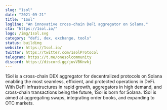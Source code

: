 ```yaml
---
slug: "1sol"
date: "2021-09-21"
title: "1Sol"
logline: "An innovative cross-chain DeFi aggregator on Solana."
cta: "https://1sol.io/"
logo: /img/1sol.svg
category: "defi, dex, exchange, tools"
status: building
website: https://1sol.io/
twitter: https://twitter.com/1solProtocol
telegram: https://t.me/onesolcommunity
discord: https://discord.gg/juvVBKnvkj
---
```


1Sol is a cross-chain DEX aggregator for decentralized protocols on Solana enabling the most seamless, efficient, and protected operations in DeFi. With DeFi infrastructures in rapid growth, aggregators in high demand, and cross-chain transactions being the future, 1Sol is born for Solana. 1Sol is aimed at aggregating swaps, integrating order books, and expanding to OTC markets.

